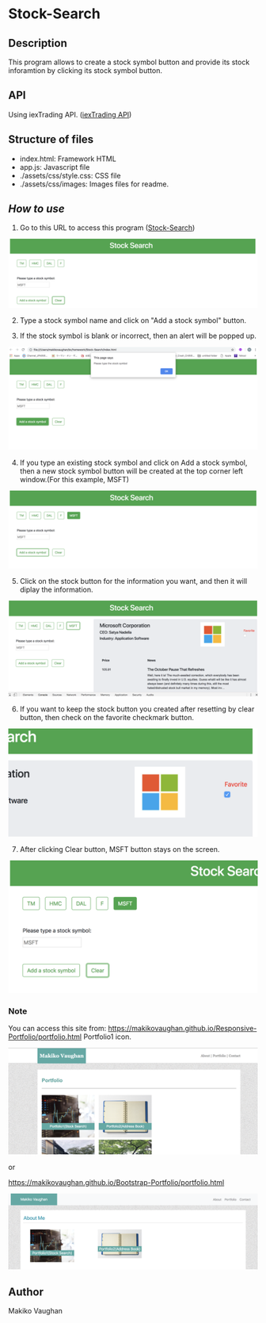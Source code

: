 # Stock-Search


## Description

This program allows to create a stock symbol button and provide its stock inforamtion
by clicking its stock symbol button.

## API

Using iexTrading API.
([iexTrading API](https://iextrading.com/developer/docs/#stocks))

## Structure of files 

* index.html: Framework HTML
* app.js: Javascript file
* ./assets/css/style.css: CSS file
* ./assets/css/images: Images files for readme.


***How to use***
-----------
1. Go to this URL to access this program ([Stock-Search](https://makikovaughan.github.io/Stock-Search/))

![main](./assets/images/Main.png)

2. Type a stock symbol name and click on "Add a stock symbol" button.

3. If the stock symbol is blank or incorrect, then an alert will be popped up.

![errorStockSymbol](./assets/images/AlertScreen1.png)

4. If you type an existing stock symbol and click on Add a stock symbol, then a new stock symbol button will be created at the top corner left window.(For this example, MSFT)

![buttonScreen](./assets/images/buttonScreen.png)

5. Click on the stock button for the information you want, and then it will diplay the information.

![renderScreen](./assets/images/renderScreen.png)

6. If you want to keep the stock button you created after resetting by clear button, then check on the favorite checkmark button.

![checkBox](./assets/images/checkButton.png)

7. After clicking Clear button, MSFT
button stays on the screen.

![clearButton](./assets/images/clearButton.png)

### Note
You can access this site from:
https://makikovaughan.github.io/Responsive-Portfolio/portfolio.html
Portfolio1 icon.

![responsive](./assets/images/responsive.png)

or

https://makikovaughan.github.io/Bootstrap-Portfolio/portfolio.html

![bootstrap](./assets/images/bootstrap.png)

## Author
Makiko Vaughan